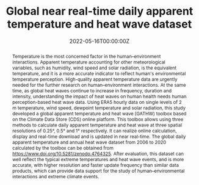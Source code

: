 ---
title: "Global near real-time daily apparent temperature and heat wave dataset"
authors:
- admin
- Cong Yin
- Yaping Yang
- Xiaona Chen
- Xiafang Yue
- Yangxiaoyue Liu
- Ying Xin
author_notes:
- "Equal contribution"
- "Equal contribution"
date: "2022-05-16T00:00:00Z"
doi: "https://doi.org/10.1002/gdj3.155"

# Schedule page publish date (NOT publication's date).
publishDate: "2022-05-18T00:00:00Z"

# Publication type.
# Accepts a single type but formatted as a YAML list (for Hugo requirements).
# Enter a publication type from the CSL standard.
publication_types: ["article-journal"]

# Publication name and optional abbreviated publication name.
publication: "*Geoscience Data Journal*"
publication_short: ""

abstract: 'Temperature is the most concerned factor in the human–environment interactions. Apparent temperature accounting for other meteorological variables, such as humidity, wind speed and solar radiation, is the equivalent temperature, and it is a more accurate indicator to reflect human''s environmental temperature perception. High-quality apparent temperature data are urgently needed for the further research on human–environment interactions. At the same time, as global heat waves continue to increase in frequency, duration and intensity, understanding the impact of heat waves on human health needs human perception-based heat wave data. Using ERA5 hourly data on single levels of 2 m temperature, wind speed, dewpoint temperature and solar radiation, this study developed a global apparent temperature and heat wave (GATHW) toolbox based on the Climate Data Store (CDS) online platform. This toolbox allows using three methods to calculate daily apparent temperature and heat wave at three spatial resolutions of 0.25°, 0.5° and 1° respectively. It can realize online calculation, display and real-time download and is updated in near real-time. The global daily apparent temperature and annual heat wave dataset from 2006 to 2020 calculated by the toolbox can be obtained from https://www.doi.org/10.5281/zenodo.4764325. After evaluation, this dataset can well reflect the typical extreme temperatures and heat wave events, and is more accurate, with higher resolution and faster update frequency than similar data products, which can provide data support for the study of human–environmental interactions and extreme climate events.'

# Summary. An optional shortened abstract.
summary: 

tags:
- 热浪
- 体感温度
- 工具
featured: true

# links:
# - name: ""
#   url: ""
url_pdf: 'uploads/journal-article-202205-heatwave.pdf'
url_code: ''
url_dataset: 'https://www.doi.org/10.5281/zenodo.4764325'
url_poster: ''
url_project: ''
url_slides: ''
url_source: ''
url_video: ''

# Featured image
# To use, add an image named `featured.jpg/png` to your page's folder. 
image:
  caption: 'Difference between apparent temperature and ambient temperature in the summer of 2020'
  focal_point: ""
  preview_only: false

# Associated Projects (optional).
#   Associate this publication with one or more of your projects.
#   Simply enter your project's folder or file name without extension.
#   E.g. `internal-project` references `content/project/internal-project/index.md`.
#   Otherwise, set `projects: []`.
projects: []

# Slides (optional).
#   Associate this publication with Markdown slides.
#   Simply enter your slide deck's filename without extension.
#   E.g. `slides: "example"` references `content/slides/example/index.md`.
#   Otherwise, set `slides: ""`.
slides: example
---
